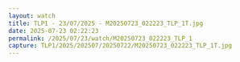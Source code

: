 ```yaml
---
layout: watch
title: TLP1 - 23/07/2025 - M20250723_022223_TLP_1T.jpg
date: 2025-07-23 02:22:23
permalink: /2025/07/23/watch/M20250723_022223_TLP_1
capture: TLP1/2025/202507/20250722/M20250723_022223_TLP_1T.jpg
---
```

